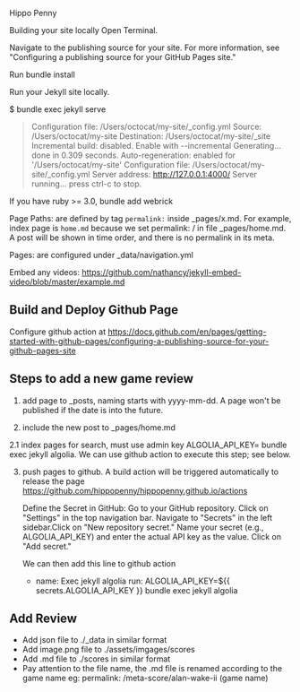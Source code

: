 Hippo Penny

Building your site locally
Open Terminal.

Navigate to the publishing source for your site. For more information, see "Configuring a publishing source for your GitHub Pages site."

Run bundle install

Run your Jekyll site locally.

$ bundle exec jekyll serve
> Configuration file: /Users/octocat/my-site/_config.yml
>            Source: /Users/octocat/my-site
>       Destination: /Users/octocat/my-site/_site
> Incremental build: disabled. Enable with --incremental
>      Generating...
>                    done in 0.309 seconds.
> Auto-regeneration: enabled for '/Users/octocat/my-site'
> Configuration file: /Users/octocat/my-site/_config.yml
>    Server address: http://127.0.0.1:4000/
>  Server running... press ctrl-c to stop.

If you have ruby >= 3.0, bundle add webrick


Page Paths: are defined by tag `permalink:` inside _pages/x.md. For example, index page is `home.md` because we set permalink: / in file _pages/home.md. A post will be shown in time order, and there is no permalink in its meta.

Pages: are configured under _data/navigation.yml

Embed any videos:
https://github.com/nathancy/jekyll-embed-video/blob/master/example.md


## Build and Deploy Github Page

Configure github action at https://docs.github.com/en/pages/getting-started-with-github-pages/configuring-a-publishing-source-for-your-github-pages-site 

## Steps to add a new game review

1. add page to _posts, naming starts with yyyy-mm-dd. A page won't be published if the date is into the future.

2. include the new post to _pages/home.md

2.1 index pages for search, must use admin key ALGOLIA_API_KEY= bundle exec jekyll algolia. We can use github action to execute this step; see below.

3. push pages to github. A build action will be triggered automatically to release the page https://github.com/hippopenny/hippopenny.github.io/actions

    Define the Secret in GitHub: Go to your GitHub repository. Click on "Settings" in the top navigation bar. Navigate to "Secrets" in the left sidebar.Click on "New repository secret." Name your secret (e.g., ALGOLIA_API_KEY) and enter the actual API key as the value. Click on "Add secret."

    We can then add this line to github action

    - name: Exec jekyll algolia
        run: ALGOLIA_API_KEY=${{ secrets.ALGOLIA_API_KEY }} bundle exec jekyll algolia

## Add Review
+ Add json file to ./_data in similar format
+ Add image.png file to ./assets/imgages/scores
+ Add .md file to ./scores in similar format
+ Pay attention to the file name, the .md file is renamed according to the game name eg: permalink: /meta-score/alan-wake-ii (game name)





